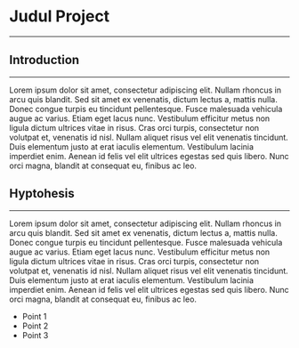 # Judul Project
---

## Introduction
---
Lorem ipsum dolor sit amet, consectetur adipiscing elit. Nullam rhoncus in arcu quis blandit. Sed sit amet ex venenatis, dictum lectus a, mattis nulla. Donec congue turpis eu tincidunt pellentesque. Fusce malesuada vehicula augue ac varius. Etiam eget lacus nunc. Vestibulum efficitur metus non ligula dictum ultrices vitae in risus. Cras orci turpis, consectetur non volutpat et, venenatis id nisl. Nullam aliquet risus vel elit venenatis tincidunt. Duis elementum justo at erat iaculis elementum. Vestibulum lacinia imperdiet enim. Aenean id felis vel elit ultrices egestas sed quis libero. Nunc orci magna, blandit at consequat eu, finibus ac leo.

## Hyptohesis
---
Lorem ipsum dolor sit amet, consectetur adipiscing elit. Nullam rhoncus in arcu quis blandit. Sed sit amet ex venenatis, dictum lectus a, mattis nulla. Donec congue turpis eu tincidunt pellentesque. Fusce malesuada vehicula augue ac varius. Etiam eget lacus nunc. Vestibulum efficitur metus non ligula dictum ultrices vitae in risus. Cras orci turpis, consectetur non volutpat et, venenatis id nisl. Nullam aliquet risus vel elit venenatis tincidunt. Duis elementum justo at erat iaculis elementum. Vestibulum lacinia imperdiet enim. Aenean id felis vel elit ultrices egestas sed quis libero. Nunc orci magna, blandit at consequat eu, finibus ac leo.
- Point 1
- Point 2
- Point 3
